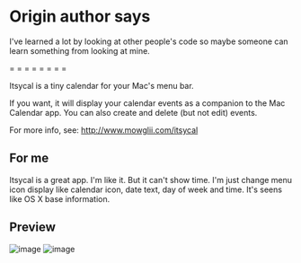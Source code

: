 
# Origin author says
I've learned a lot by looking at other people's code so
maybe someone can learn something from looking at mine.

= = = = = = = =

Itsycal is a tiny calendar for your Mac's menu bar.

If you want, it will display your calendar events as a
companion to the Mac Calendar app. You can also create
and delete (but not edit) events.

For more info, see: http://www.mowglii.com/itsycal

## For me
Itsycal is a great app. I'm like it. But it can't show time.
I'm just change menu icon display like calendar icon, date text, day of week and time. It's seens like OS X base information.

## Preview
![image](https://github.com/EddieChen12/Itsycal/raw/master/preview.png)
![image](https://github.com/EddieChen12/Itsycal/raw/master/preference.png)
